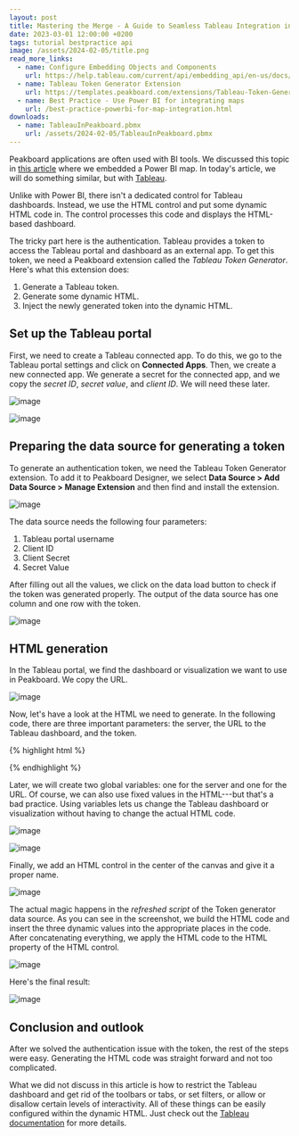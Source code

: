 ```yaml
---
layout: post
title: Mastering the Merge - A Guide to Seamless Tableau Integration in Peakboard Applications
date: 2023-03-01 12:00:00 +0200
tags: tutorial bestpractice api
image: /assets/2024-02-05/title.png
read_more_links:
  - name: Configure Embedding Objects and Components
    url: https://help.tableau.com/current/api/embedding_api/en-us/docs/embedding_api_configure.html
  - name: Tableau Token Generator Extension
    url: https://templates.peakboard.com/extensions/Tableau-Token-Generator/en
  - name: Best Practice - Use Power BI for integrating maps
    url: /best-practice-powerbi-for-map-integration.html
downloads:
  - name: TableauInPeakboard.pbmx
    url: /assets/2024-02-05/TableauInPeakboard.pbmx
---
```



Peakboard applications are often used with BI tools. We discussed this topic in [this article](/best-practice-powerbi-for-map-integration.html) where we embedded a Power BI map. In today's article, we will do something similar, but with [Tableau](https://www.tableau.com/).

Unlike with Power BI, there isn't a dedicated control for Tableau dashboards. Instead, we use the HTML control and put some dynamic HTML code in. The control processes this code and displays the HTML-based dashboard.

The tricky part here is the authentication. Tableau provides a token to access the Tableau portal and dashboard as an external app. To get this token, we need a Peakboard extension called the *Tableau Token Generator*. Here's what this extension does:
1. Generate a Tableau token.
2. Generate some dynamic HTML.
3. Inject the newly generated token into the dynamic HTML.

## Set up the Tableau portal

First, we need to create a Tableau connected app. To do this, we go to the Tableau portal settings and click on **Connected Apps**. Then, we create a new connected app. We generate a secret for the connected app, and we copy the *secret ID*, *secret value*, and *client ID*. We will need these later.

![image](/assets/2024-02-05/010.png)

![image](/assets/2024-02-05/020.png)

## Preparing the data source for generating a token

To generate an authentication token, we need the Tableau Token Generator extension. To add it to Peakboard Designer, we select **Data Source&nbsp;> Add Data Source&nbsp;> Manage Extension** and then find and install the extension.

![image](/assets/2024-02-05/030.png)

The data source needs the following four parameters:
1. Tableau portal username
2. Client ID
3. Client Secret
4. Secret Value

After filling out all the values, we click on the data load button to check if the token was generated properly. The output of the data source has one column and one row with the token. 

![image](/assets/2024-02-05/040.png)

## HTML generation

In the Tableau portal, we find the dashboard or visualization we want to use in Peakboard. We copy the URL.

![image](/assets/2024-02-05/050.png)

Now, let's have a look at the HTML we need to generate. In the following code, there are three important parameters: the server, the URL to the Tableau dashboard, and the token.

{% highlight html %}
<script type="module" src="https://MyServer/javascripts/api/tableau.embedding.3.latest.min.js">
    </script>
<tableau-viz id="tableauViz" src="MyVisURL" width="1920" height="883" toolbar="bottom" iframe-auth token="MyToken">
  </tableau-viz>
{% endhighlight %}

Later, we will create two global variables: one for the server and one for the URL. Of course, we can also use fixed values in the HTML---but that's a bad practice. Using variables lets us change the Tableau dashboard or visualization without having to change the actual HTML code.

![image](/assets/2024-02-05/055.png)

![image](/assets/2024-02-05/056.png)

Finally, we add an HTML control in the center of the canvas and give it a proper name.

![image](/assets/2024-02-05/060.png)

The actual magic happens in the *refreshed script* of the Token generator data source. As you can see in the screenshot, we build the HTML code and insert the three dynamic values into the appropriate places in the code. After concatenating everything, we apply the HTML code to the HTML property of the HTML control.

![image](/assets/2024-02-05/070.png)

Here's the final result:

![image](/assets/2024-02-05/080.png)

## Conclusion and outlook

After we solved the authentication issue with the token, the rest of the steps were easy. Generating the HTML code was straight forward and not too complicated.

What we did not discuss in this article is how to restrict the Tableau dashboard and get rid of the toolbars or tabs, or set filters, or allow or disallow certain levels of interactivity. All of these things can be easily configured within the dynamic HTML. Just check out the [Tableau documentation](https://help.tableau.com/current/api/embedding_api/en-us/docs/embedding_api_configure.html) for more details.
